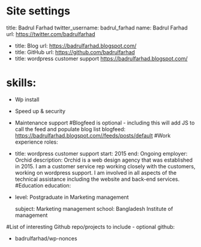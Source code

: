 # Site settings
title: Badrul Farhad
twitter_username: badrul_farhad
name: Badrul Farhad
url: https://twitter.com/badrulfarhad
 - title: Blog
   url: https://badrulfarhad.blogspot.com/
 - title: GitHub
   url: https://github.com/badrulfarhad
 - title: wordpress customer support
 https://badrulfarhad.blogspot.com/
# skills:
 - Wp install
 - Speed up & security
 - Maintenance support
#Blogfeed is optional - including this will add JS to call the feed and populate blog list
blogfeed: https://badrulfarhad.blogspot.com//feeds/posts/default
#Work experience
roles:
 - title: wordpress customer support
   start: 2015
   end: Ongoing
   employer: Orchid
   description: Orchid is a web design agency that was established in 2015. I am a customer service rep working closely with the customers, working on wordpress support. I am involved in all aspects of the technical assistance including the website and back-end services.
#Education 
education:
 - level: Postgraduate in Marketing management
   
   subject: Marketing management
   school: Bangladesh Institute of management

#List of interesting Github repo/projects to include - optional
github:
 - badrulfarhad/wp-nonces 
 
